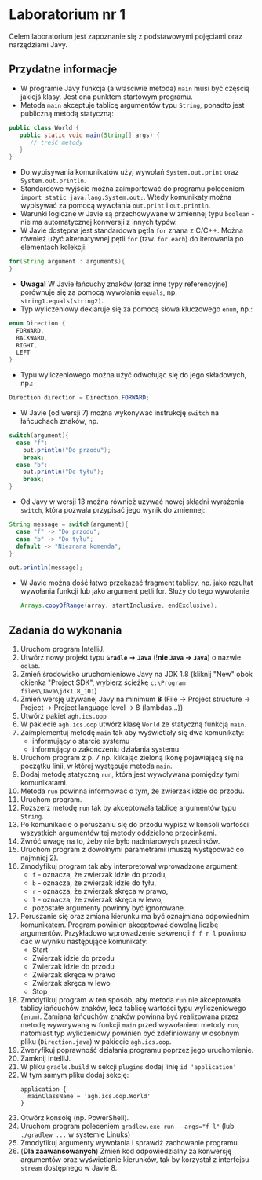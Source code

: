 # Laboratorium nr 1

Celem laboratorium jest zapoznanie się z podstawowymi pojęciami oraz narzędziami Javy.

## Przydatne informacje
* W programie Javy funkcja (a właściwie metoda) `main` musi być częścią jakiejś klasy. Jest ona punktem startowym programu.
* Metoda `main` akceptuje tablicę argumentów typu `String`, ponadto jest publiczną metodą statyczną:
```java
public class World {
   public static void main(String[] args) {
      // treść metody
   }
}
```
* Do wypisywania komunikatów użyj wywołań `System.out.print` oraz `System.out.println`.
* Standardowe wyjście można zaimportować do programu poleceniem `import static java.lang.System.out;`. 
  Wtedy komunikaty można wypisywać za pomocą wywołania `out.print` i `out.println`.
* Warunki logiczne w Javie są przechowywane w zmiennej typu `boolean` - nie ma automatycznej konwersji z innych typów.
* W Javie dostępna jest standardowa pętla `for` znana z C/C++. Można również użyć alternatywnej pętli `for` (tzw. `for each`) 
  do iterowania po elementach kolekcji:
```java
for(String argument : arguments){
}
```
* **Uwaga!** W Javie łańcuchy znaków (oraz inne typy referencyjne) porównuje się za pomocą wywołania `equals`, np.
  `string1.equals(string2)`.
* Typ wyliczeniowy deklaruje się za pomocą słowa kluczowego `enum`, np.:
```java
enum Direction {
  FORWARD,
  BACKWARD,
  RIGHT,
  LEFT
}
```
* Typu wyliczeniowego można użyć odwołując się do jego składowych, np.:
```java
Direction direction = Direction.FORWARD;
```
* W Javie (od wersji 7) można wykonywać instrukcję `switch` na łańcuchach znaków, np.
```java
switch(argument){
  case "f":
    out.println("Do przodu");
    break;
  case "b":
    out.println("Do tyłu");
    break;
}
```
* Od Javy w wersji 13 można również używać nowej składni wyrażenia `switch`, która pozwala przypisać jego wynik do
  zmiennej:
```java
String message = switch(argument){
  case "f" -> "Do przodu";
  case "b" -> "Do tyłu";
  default -> "Nieznana komenda";
}

out.println(message);
```

* W Javie można dość łatwo przekazać fragment tablicy, np. jako rezultat wywołania funkcji lub jako argument pętli for.
  Służy do tego wywołanie 
  ```java
  Arrays.copyOfRange(array, startInclusive, endExclusive);
  ```


## Zadania do wykonania

1. Uruchom program IntelliJ.
2. Utwórz nowy projekt typu **`Gradle` -> `Java`** (!**nie `Java` -> `Java`**) o nazwie `oolab`.
3. Zmień środowisko uruchomieniowe Javy na JDK 1.8 (kliknij "New" obok okienka "Project SDK", 
   wybierz ścieżkę `c:\Program files\Java\jdk1.8_101`)
3. Zmień wersję używanej Javy na minimum **8** (File -> Project structure -> Project -> Project language level -> 8 (lambdas...))
4. Utwórz pakiet `agh.ics.oop`
5. W pakiecie `agh.ics.oop` utwórz klasę `World` ze statyczną funkcją `main`.
6. Zaimplementuj metodę `main` tak aby wyświetlały się dwa komunikaty:
   - informujący o starcie systemu
   - informujący o zakończeniu działania systemu
7. Uruchom program z p. 7 np. klikając zieloną ikonę pojawiającą się na początku linii, w której występuje metoda `main`.
8. Dodaj metodę statyczną `run`, która jest wywoływana pomiędzy tymi komunikatami.
9. Metoda `run` powinna informować o tym, że zwierzak idzie do przodu.
10. Uruchom program.
11. Rozszerz metodę `run` tak by akceptowała tablicę argumentów typu `String`.
12. Po komunikacie o poruszaniu się do przodu wypisz w konsoli wartości wszystkich argumentów tej metody oddzielone przecinkami.
13. Zwróć uwagę na to, żeby nie było nadmiarowych przecinków.
14. Uruchom program z dowolnymi parametrami (muszą występować co najmniej 2).
15. Zmodyfikuj program tak aby interpretował wprowadzone argument:
    - `f` - oznacza, że zwierzak idzie do przodu,
    - `b` - oznacza, że zwierzak idzie do tyłu,
    - `r` - oznacza, że zwierzak skręca w prawo,
    - `l` - oznacza, że zwierzak skręca w lewo,
    - pozostałe argumenty powinny być ignorowane.
16. Poruszanie się oraz zmiana kierunku ma być oznajmiana odpowiednim komunikatem. Program powinien akceptować dowolną liczbę
    argumentów. Przykładowo wprowadzenie sekwencji `f f r l` powinno dać w wyniku następujące komunikaty:
    - Start
    - Zwierzak idzie do przodu
    - Zwierzak idzie do przodu
    - Zwierzak skręca w prawo
    - Zwierzak skręca w lewo
    - Stop
17. Zmodyfikuj program w ten sposób, aby metoda `run` nie akceptowała tablicy łańcuchów znaków, lecz tablicę
    wartości typu wyliczeniowego (`enum`). Zamiana łańcuchów znaków powinna być realizowana przez metodę wywoływaną w
    funkcji `main` przed wywołaniem metody `run`, natomiast typ wyliczeniowy powinien być zdefiniowany w osobnym pliku
    (`Direction.java`) w pakiecie `agh.ics.oop`.
18. Zweryfikuj poprawność działania programu poprzez jego uruchomienie.
19. Zamknij IntelliJ.
21. W pliku `gradle.build` w sekcji `plugins` dodaj linię `id 'application'`
21. W tym samym pliku dodaj sekcję:
    ```
    application {
      mainClassName = 'agh.ics.oop.World'
    }
    ```
20. Otwórz konsolę (np. PowerShell).
21. Uruchom program poleceniem `gradlew.exe run --args="f l"` (lub `./gradlew ...` w systemie Linuks)
23. Zmodyfikuj argumenty wywołania i sprawdź zachowanie programu.
23. (**Dla zaawansowanych**) Zmień kod odpowiedzialny za konwersję argumentów oraz wyświetlanie kierunków, tak by 
    korzystał z interfejsu `stream` dostępnego w Javie 8.

